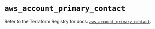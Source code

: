 # `aws_account_primary_contact`

Refer to the Terraform Registry for docs: [`aws_account_primary_contact`](https://registry.terraform.io/providers/hashicorp/aws/5.53.0/docs/resources/account_primary_contact).
